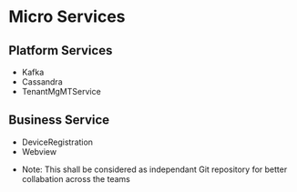 # Micro Services

## Platform Services
  * Kafka
  * Cassandra
  * TenantMgMTService

## Business Service
  * DeviceRegistration
  * Webview


+ Note: This shall be considered as independant Git repository for better collabation across the teams
